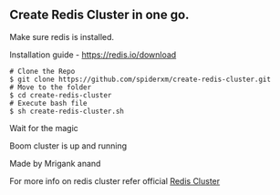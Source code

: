 ## Create Redis Cluster in one go.
Make sure redis is installed.

Installation guide - https://redis.io/download

```shell
# Clone the Repo
$ git clone https://github.com/spiderxm/create-redis-cluster.git
# Move to the folder
$ cd create-redis-cluster
# Execute bash file
$ sh create-redis-cluster.sh
```

Wait for the magic

Boom cluster is up and running

Made by Mrigank anand

For more info on redis cluster refer official [Redis Cluster](https://github.com/spiderxm/Cyclo)